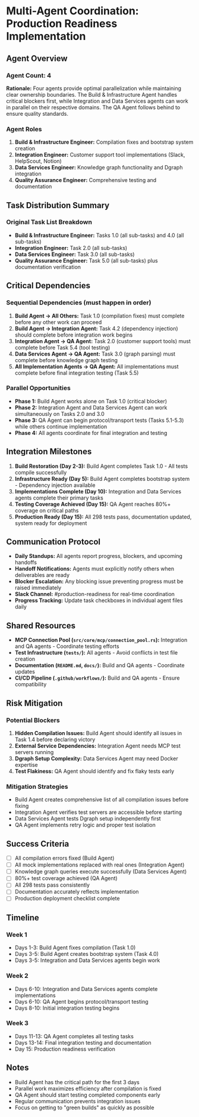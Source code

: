 # Multi-Agent Coordination: Production Readiness Implementation

## Agent Overview

### Agent Count: 4

**Rationale:** Four agents provide optimal parallelization while maintaining clear ownership boundaries. The Build & Infrastructure Agent handles critical blockers first, while Integration and Data Services agents can work in parallel on their respective domains. The QA Agent follows behind to ensure quality standards.

### Agent Roles

1. **Build & Infrastructure Engineer:** Compilation fixes and bootstrap system creation
2. **Integration Engineer:** Customer support tool implementations (Slack, HelpScout, Notion)
3. **Data Services Engineer:** Knowledge graph functionality and Dgraph integration
4. **Quality Assurance Engineer:** Comprehensive testing and documentation

## Task Distribution Summary

### Original Task List Breakdown

- **Build & Infrastructure Engineer:** Tasks 1.0 (all sub-tasks) and 4.0 (all sub-tasks)
- **Integration Engineer:** Task 2.0 (all sub-tasks)
- **Data Services Engineer:** Task 3.0 (all sub-tasks)
- **Quality Assurance Engineer:** Task 5.0 (all sub-tasks) plus documentation verification

## Critical Dependencies

### Sequential Dependencies (must happen in order)

1. **Build Agent → All Others:** Task 1.0 (compilation fixes) must complete before any other work can proceed
2. **Build Agent → Integration Agent:** Task 4.2 (dependency injection) should complete before integration work begins
3. **Integration Agent → QA Agent:** Task 2.0 (customer support tools) must complete before Task 5.4 (tool testing)
4. **Data Services Agent → QA Agent:** Task 3.0 (graph parsing) must complete before knowledge graph testing
5. **All Implementation Agents → QA Agent:** All implementations must complete before final integration testing (Task 5.5)

### Parallel Opportunities

- **Phase 1:** Build Agent works alone on Task 1.0 (critical blocker)
- **Phase 2:** Integration Agent and Data Services Agent can work simultaneously on Tasks 2.0 and 3.0
- **Phase 3:** QA Agent can begin protocol/transport tests (Tasks 5.1-5.3) while others continue implementation
- **Phase 4:** All agents coordinate for final integration and testing

## Integration Milestones

1. **Build Restoration (Day 2-3):** Build Agent completes Task 1.0 - All tests compile successfully
2. **Infrastructure Ready (Day 5):** Build Agent completes bootstrap system - Dependency injection available
3. **Implementations Complete (Day 10):** Integration and Data Services agents complete their primary tasks
4. **Testing Coverage Achieved (Day 15):** QA Agent reaches 80%+ coverage on critical paths
5. **Production Ready (Day 15):** All 298 tests pass, documentation updated, system ready for deployment

## Communication Protocol

- **Daily Standups:** All agents report progress, blockers, and upcoming handoffs
- **Handoff Notifications:** Agents must explicitly notify others when deliverables are ready
- **Blocker Escalation:** Any blocking issue preventing progress must be raised immediately
- **Slack Channel:** #production-readiness for real-time coordination
- **Progress Tracking:** Update task checkboxes in individual agent files daily

## Shared Resources

- **MCP Connection Pool (`src/core/mcp/connection_pool.rs`):** Integration and QA agents - Coordinate testing efforts
- **Test Infrastructure (`tests/`):** All agents - Avoid conflicts in test file creation
- **Documentation (`README.md`, `docs/`):** Build and QA agents - Coordinate updates
- **CI/CD Pipeline (`.github/workflows/`):** Build and QA agents - Ensure compatibility

## Risk Mitigation

### Potential Blockers

1. **Hidden Compilation Issues:** Build Agent should identify all issues in Task 1.4 before declaring victory
2. **External Service Dependencies:** Integration Agent needs MCP test servers running
3. **Dgraph Setup Complexity:** Data Services Agent may need Docker expertise
4. **Test Flakiness:** QA Agent should identify and fix flaky tests early

### Mitigation Strategies

- Build Agent creates comprehensive list of all compilation issues before fixing
- Integration Agent verifies test servers are accessible before starting
- Data Services Agent tests Dgraph setup independently first
- QA Agent implements retry logic and proper test isolation

## Success Criteria

- [ ] All compilation errors fixed (Build Agent)
- [ ] All mock implementations replaced with real ones (Integration Agent)
- [ ] Knowledge graph queries execute successfully (Data Services Agent)
- [ ] 80%+ test coverage achieved (QA Agent)
- [ ] All 298 tests pass consistently
- [ ] Documentation accurately reflects implementation
- [ ] Production deployment checklist complete

## Timeline

### Week 1
- Days 1-3: Build Agent fixes compilation (Task 1.0)
- Days 3-5: Build Agent creates bootstrap system (Task 4.0)
- Days 3-5: Integration and Data Services agents begin work

### Week 2
- Days 6-10: Integration and Data Services agents complete implementations
- Days 6-10: QA Agent begins protocol/transport testing
- Days 8-10: Initial integration testing begins

### Week 3
- Days 11-13: QA Agent completes all testing tasks
- Days 13-14: Final integration testing and documentation
- Day 15: Production readiness verification

## Notes

- Build Agent has the critical path for the first 3 days
- Parallel work maximizes efficiency after compilation is fixed
- QA Agent should start testing completed components early
- Regular communication prevents integration issues
- Focus on getting to "green builds" as quickly as possible